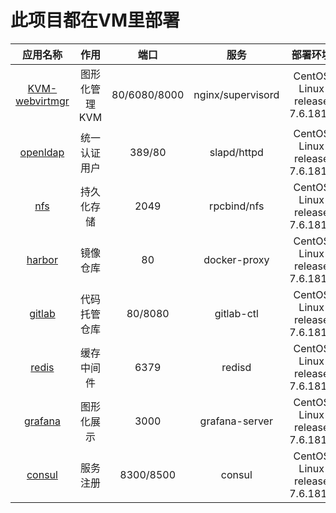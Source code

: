 # 此项目都在VM里部署
|应用名称|作用|端口|服务|部署环境|
|:--:|:--:|:--:|:--:|:--:|
|[KVM-webvirtmgr](https://github.com/happinesslijian/VM/tree/master/KVM-webvirtmgr)|图形化管理KVM|80/6080/8000|nginx/supervisord|CentOS Linux release 7.6.1810|
|[openldap](https://github.com/happinesslijian/VM/tree/master/openldap)|统一认证用户|389/80|slapd/httpd|CentOS Linux release 7.6.1810|
|[nfs](https://github.com/happinesslijian/VM/tree/master/VM%E5%AE%89%E8%A3%85nfs)|持久化存储|2049|rpcbind/nfs|CentOS Linux release 7.6.1810|
|[harbor](https://github.com/happinesslijian/VM/tree/master/harbor)|镜像仓库|80|docker-proxy|CentOS Linux release 7.6.1810|
|[gitlab](https://github.com/happinesslijian/VM/tree/master/gitlab)|代码托管仓库|80/8080|gitlab-ctl|CentOS Linux release 7.6.1810|
|[redis](https://github.com/happinesslijian/VM/tree/master/redis)|缓存中间件|6379|redisd|CentOS Linux release 7.6.1810|
|[grafana](https://github.com/happinesslijian/VM/tree/master/grafana)|图形化展示|3000|grafana-server|CentOS Linux release 7.6.1810|
|[consul](https://github.com/happinesslijian/VM/tree/master/consul)|服务注册|8300/8500|consul|CentOS Linux release 7.6.1810|
